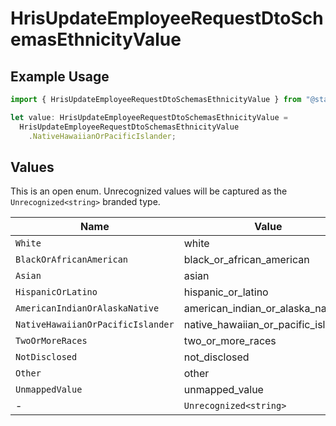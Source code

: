 # HrisUpdateEmployeeRequestDtoSchemasEthnicityValue

## Example Usage

```typescript
import { HrisUpdateEmployeeRequestDtoSchemasEthnicityValue } from "@stackone/stackone-client-ts/sdk/models/shared";

let value: HrisUpdateEmployeeRequestDtoSchemasEthnicityValue =
  HrisUpdateEmployeeRequestDtoSchemasEthnicityValue
    .NativeHawaiianOrPacificIslander;
```

## Values

This is an open enum. Unrecognized values will be captured as the `Unrecognized<string>` branded type.

| Name                                | Value                               |
| ----------------------------------- | ----------------------------------- |
| `White`                             | white                               |
| `BlackOrAfricanAmerican`            | black_or_african_american           |
| `Asian`                             | asian                               |
| `HispanicOrLatino`                  | hispanic_or_latino                  |
| `AmericanIndianOrAlaskaNative`      | american_indian_or_alaska_native    |
| `NativeHawaiianOrPacificIslander`   | native_hawaiian_or_pacific_islander |
| `TwoOrMoreRaces`                    | two_or_more_races                   |
| `NotDisclosed`                      | not_disclosed                       |
| `Other`                             | other                               |
| `UnmappedValue`                     | unmapped_value                      |
| -                                   | `Unrecognized<string>`              |